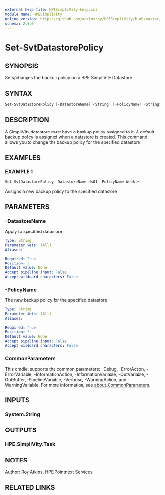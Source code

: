 ```yaml
---
external help file: HPESimpliVity-help.xml
Module Name: HPESimpliVity
online version: https://github.com/atkinsroy/HPESimpliVity/blob/master/docs/Get-SvtDatastoreComputeNode.md
schema: 2.0.0
---
```


# Set-SvtDatastorePolicy

## SYNOPSIS

Sets/changes the backup policy on a HPE SimpliVity Datastore

## SYNTAX

```PowerShell
Set-SvtDatastorePolicy [-DatastoreName] <String> [-PolicyName] <String> [<CommonParameters>]
```

## DESCRIPTION

A SimpliVity datastore must have a backup policy assigned to it. A default backup policy is assigned when a datastore is created. This command allows you to change the backup policy for the specified datastore

## EXAMPLES

### EXAMPLE 1

```PowerShell
Set-SvtDatastorePolicy -DatastoreName ds01 -PolicyName Weekly
```

Assigns a new backup policy to the specified datastore

## PARAMETERS

### -DatastoreName

Apply to specified datastore

```yaml
Type: String
Parameter Sets: (All)
Aliases:

Required: True
Position: 1
Default value: None
Accept pipeline input: False
Accept wildcard characters: False
```

### -PolicyName

The new backup policy for the specified datastore

```yaml
Type: String
Parameter Sets: (All)
Aliases:

Required: True
Position: 2
Default value: None
Accept pipeline input: False
Accept wildcard characters: False
```

### CommonParameters

This cmdlet supports the common parameters: -Debug, -ErrorAction, -ErrorVariable, -InformationAction, -InformationVariable, -OutVariable, -OutBuffer, -PipelineVariable, -Verbose, -WarningAction, and -WarningVariable. For more information, see [about_CommonParameters](http://go.microsoft.com/fwlink/?LinkID=113216).

## INPUTS

### System.String

## OUTPUTS

### HPE.SimpliVity.Task

## NOTES

Author: Roy Atkins, HPE Pointnext Services

## RELATED LINKS
